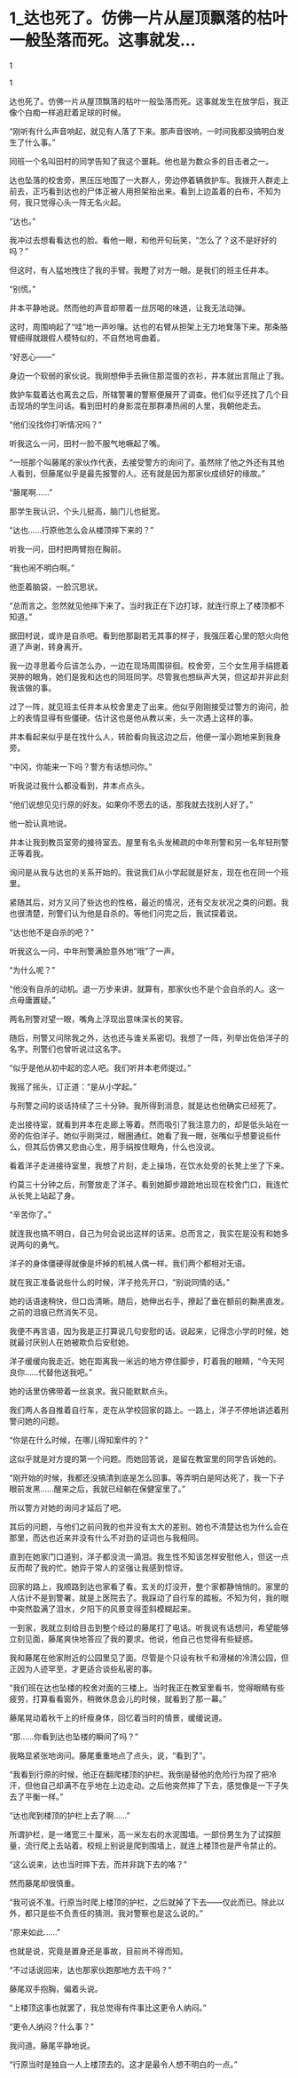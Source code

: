 # 1_达也死了。仿佛一片从屋顶飘落的枯叶一般坠落而死。这事就发...

1

1

达也死了。仿佛一片从屋顶飘落的枯叶一般坠落而死。这事就发生在放学后，我正像个白痴一样追赶着足球的时候。

“刚听有什么声音响起，就见有人落了下来。那声音很响，一时间我都没搞明白发生了什么事。”

同班一个名叫田村的同学告知了我这个噩耗。他也是为数众多的目击者之一。

达也坠落的校舍旁，黑压压地围了一大群人，旁边停着辆救护车。我拨开人群走上前去，正巧看到达也的尸体正被人用担架抬出来。看到上边盖着的白布，不知为何，我只觉得心头一阵无名火起。

“达也。”

我冲过去想看看达也的脸。看他一眼，和他开句玩笑，“怎么了？这不是好好的吗？”

但这时，有人猛地拽住了我的手臂。我瞪了对方一眼。是我们的班主任井本。

“别慌。”

井本平静地说。然而他的声音却带着一丝厉喝的味道，让我无法动弹。

这时，周围响起了“哇”地一声吵嚷。达也的右臂从担架上无力地耷落下来。那条胳臂细得就跟假人模特似的，不自然地弯曲着。

“好恶心——”

身边一个软弱的家伙说。我刚想伸手去揪住那混蛋的衣衫，井本就出言阻止了我。

救护车载着达也离去之后，所辖警署的警察便展开了调查。他们似乎还找了几个目击现场的学生问话。看到田村的身影混在那群凑热闹的人里，我朝他走去。

“他们没找你打听情况吗？”

听我这么一问，田村一脸不服气地噘起了嘴。

“一班那个叫藤尾的家伙作代表，去接受警方的询问了。虽然除了他之外还有其他人看到，但藤尾似乎是最先报警的人。还有就是因为那家伙成绩好的缘故。”

“藤尾啊……”

那学生我认识，个头儿挺高，脑门儿也挺宽。

“达也……行原他怎么会从楼顶摔下来的？”

听我一问，田村把两臂抱在胸前。

“我也闹不明白啊。”

他歪着脑袋，一脸沉思状。

“总而言之。忽然就见他摔下来了。当时我正在下边打球，就连行原上了楼顶都不知道。”

据田村说，或许是自杀吧。看到他那副若无其事的样子，我强压着心里的怒火向他道了声谢，转身离开。

我一边寻思着今后该怎么办，一边在现场周围徘徊。校舍旁，三个女生用手绢摁着哭肿的眼角，她们是我和达也的同班同学。尽管我也想纵声大哭，但这却并非此刻我该做的事。

过了一阵，就见班主任井本从校舍里走了出来。他似乎刚刚接受过警方的询问，脸上的表情显得有些僵硬。估计这也是他从教以来，头一次遇上这样的事。

井本看起来似乎是在找什么人，转脸看向我这边之后，他便一溜小跑地来到我身旁。

“中冈，你能来一下吗？警方有话想问你。”

听我说过我什么都没看到，井本点点头。

“他们说想见见行原的好友。如果你不愿去的话，那我就去找别人好了。”

他一脸认真地说。

井本让我到教员室旁的接待室去。屋里有名头发稀疏的中年刑警和另一名年轻刑警正等着我。

询问是从我与达也的关系开始的。我说我们从小学起就是好友，现在也在同一个班里。

紧随其后，对方又问了些达也的性格，最近的情况，还有交友状况之类的问题。我也很清楚，刑警们认为他是自杀的。等他们问完之后，我试探着说。

“达也他不是自杀的吧？”

听我这么一问，中年刑警满脸意外地“哦”了一声。

“为什么呢？”

“他没有自杀的动机。退一万步来讲，就算有，那家伙也不是个会自杀的人。这一点毋庸置疑。”

两名刑警对望一眼，嘴角上浮现出意味深长的笑容。

随后，刑警又问除我之外，达也还与谁关系密切。我想了一阵，列举出佐伯洋子的名字。刑警们也曾听说过这名字。

“似乎是他从初中起的恋人吧。我们听井本老师提过。”

我摇了摇头，订正道：“是从小学起。”

与刑警之间的谈话持续了三十分钟。我所得到消息，就是达也他确实已经死了。

走出接待室，就看到井本在走廊上等着。然而吸引了我注意力的，却是低头站在一旁的佐伯洋子。她似乎刚哭过，眼圈通红。她看了我一眼，张嘴似乎想要说些什么，但其后仿佛又悲由心生，用手绢按住眼角，什么也没说。

看着洋子走进接待室里，我想了片刻，走上操场，在饮水处旁的长凳上坐了下来。

约莫三十分钟之后，刑警放走了洋子。看到她脚步踉跄地出现在校舍门口，我连忙从长凳上站起了身。

“辛苦你了。”

就连我也搞不明白，自己为何会说出这样的话来。总而言之，我实在是没有和她多说两句的勇气。

洋子的身体僵硬得就像是坏掉的机械人偶一样。我们两个都相对无语。

就在我正准备说些什么的时候，洋子抢先开口，“别说同情的话。”

她的话语速稍快，但口齿清晰。随后，她伸出右手，撩起了垂在额前的黝黑直发。之前的泪痕已然消失不见。

我便不再言语，因为我是正打算说几句安慰的话。说起来，记得念小学的时候，她就最讨厌别人在她被欺负后安慰她。

洋子缓缓向我走近。她在距离我一米远的地方停住脚步，盯着我的眼睛，“今天阿良你……代替他送我吧。”

她的话里仿佛带着一丝哀求。我只能默默点头。

我们两人各自推着自行车，走在从学校回家的路上。一路上，洋子不停地讲述着刑警问她的问题。

“你是在什么时候，在哪儿得知案件的？”

这似乎就是对方提的第一个问题。而她回答说，是留在教室里的同学告诉她的。

“刚开始的时候，我都还没搞清到底是怎么回事。等弄明白是阿达死了，我一下子眼前发黑……醒来之后，我就已经躺在保健室里了。”

所以警方对她的询问才延后了吧。

其后的问题，与他们之前问我的也并没有太大的差别。她也不清楚达也为什么会在那里，而达也近来并没有什么不对劲的证词也与我相同。

直到在她家门口道别，洋子都没流一滴泪。我生性不知该怎样安慰他人，但这一点反而帮了我的忙。她异于常人的坚强让我感到惊讶。

回家的路上，我顺路到达也家看了看。玄关的灯没开，整个家都静悄悄的。家里的人估计不是到警署，就是上医院去了。我踩动了自行车的踏板。不知为何，我的眼中突然盈满了泪水，夕阳下的风景变得歪斜模糊起来。

一到家，我就立刻给目击到整个经过的藤尾打了电话。听我说有话想问，希望能够立刻见面，藤尾爽快地答应了我的要求。他说，他自己也觉得有些疑惑。

我和藤尾在他家附近的公园里见了面。尽管是个只设有秋千和滑梯的冷清公园，但正因为人迹罕至，才更适合谈些私密的事。

“我们班在达也坠楼的校舍对面的三楼上。当时我正在教室里看书，觉得眼睛有些疲劳，打算看看窗外，稍微休息会儿的时候，就看到了那一幕。”

藤尾晃动着秋千上的纤瘦身体，回忆着当时的情景，缓缓说道。

“那……你看到达也坠楼的瞬间了吗？”

我略显紧张地询问。藤尾重重地点了点头，说，“看到了”。

“我看到行原的时候，他正在翻爬楼顶的护栏。我倒是替他的危险行为捏了把冷汗，但他自己却满不在乎地在上边走动。之后他突然摔了下去，感觉像是一下子失去了平衡一样。”

“达也爬到楼顶的护栏上去了啊……”

所谓护栏，是一堵宽三十厘米，高一米左右的水泥围墙。一部份男生为了试探胆量，流行爬上去站着。校规上别说是爬到围墙上，就连上楼顶也是严令禁止的。

“这么说来，达也当时摔下去，而并非跳下去的咯？”

然而藤尾却很慎重。

“我可说不准。行原当时爬上楼顶的护栏，之后就掉了下去——仅此而已。除此以外，都只是些不负责任的猜测。我对警察也是这么说的。”

“原来如此……”

也就是说，究竟是置身还是事故，目前尚不得而知。

“不过话说回来，达也那家伙跑那地方去干吗？”

藤尾双手抱胸，偏着头说。

“上楼顶这事也就罢了，我总觉得有件事比这更令人纳闷。”

“更令人纳闷？什么事？”

我问道。藤尾平静地说。

“行原当时是独自一人上楼顶去的。这才是最令人想不明白的一点。”